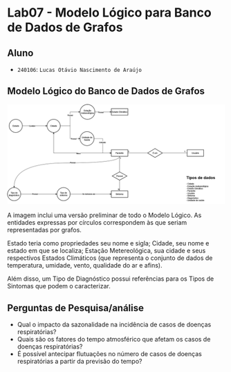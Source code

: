 # Lab07 - Modelo Lógico para Banco de Dados de Grafos

## Aluno
* `240106`: `Lucas Otávio Nascimento de Araújo`

## Modelo Lógico do Banco de Dados de Grafos

![Diagrama de Orquestração](images/modelo-logico-grafos.png)

A imagem inclui uma versão preliminar de todo o Modelo Lógico. As entidades expressas por círculos correspondem às que seriam representadas por grafos.

Estado teria como propriedades seu nome e sigla; Cidade, seu nome e estado em que se localiza; Estação Metereológica, sua cidade e seus respectivos Estados Climáticos (que representa o conjunto de dados de temperatura, umidade, vento, qualidade do ar e afins).

Além disso, um Tipo de Diagnóstico possui referências para os Tipos de Sintomas que podem o caracterizar.

## Perguntas de Pesquisa/análise

* Qual o impacto da sazonalidade na incidência de casos de doenças respiratórias?
* Quais são os fatores do tempo atmosférico que afetam os casos de doenças respiratórias?
* É possível antecipar flutuações no número de casos de doenças respiratórias a partir da previsão do tempo?
